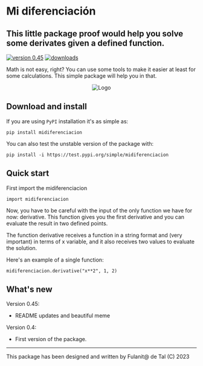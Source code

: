 # Mi diferenciación 
## This little package proof would help you solve some derivates given a defined function. 

<!-- This are visual tags that you may add to your package at the beginning with useful information on your package --> 
[![version 0.45](https://img.shields.io/pypi/v/pymiau?color=blue)](https://pypi.org/project/midiferenciacion/)
[![downloads](https://img.shields.io/pypi/dw/midiferenciacion)](https://pypi.org/project/midiferenciacion/)

Math is not easy, right? You can use some tools to make it easier at least for some calculations. 
This simple package will help you in that. 

<p align="center"><img src="https://drive.google.com/uc?export=view&id=1P4T-6cMTga6iO4rFBhVvevcg1CgBuUto" alt="Logo""/></p>

## Download and install

If you are using `PyPI` installation it's as simple as:

```
pip install midiferenciacion
```

You can also test the unstable version of the package with:

```
pip install -i https://test.pypi.org/simple/midiferenciacion
```

## Quick start

First import the midiferenciacion

```
import midiferenciacion

```
Now, you have to be careful with the input of the only function we have for now: derivative. This function gives you the first derivative and you can evaluate the result in two defined points. 

The function derivative receives a function in a string format and (very important) in terms of x variable, and it also receives two values to evaluate the solution.

Here's an example of a single function:

```
midiferenciacion.derivative("x**2", 1, 2)

```

## What's new



Version 0.45:

- README updates and beautiful meme

Version 0.4:

- First version of the package.

------------

This package has been designed and written by Fulanit@ de Tal (C) 2023